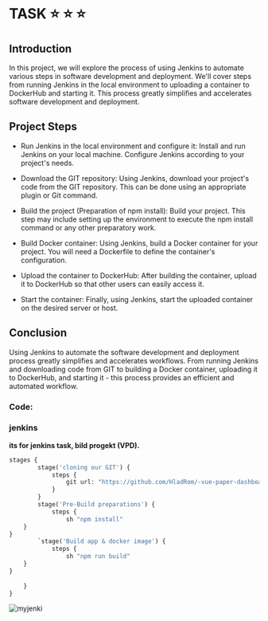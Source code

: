 # TASK :star: :star:  :star:

## Introduction
In this project, we will explore the process of using Jenkins to automate various steps in software development and deployment. We'll cover steps from running Jenkins in the local environment to uploading a container to DockerHub and starting it. This process greatly simplifies and accelerates software development and deployment.

## Project Steps
- Run Jenkins in the local environment and configure it: Install and run Jenkins on your local machine. Configure Jenkins according to your project's needs.

- Download the GIT repository: Using Jenkins, download your project's code from the GIT repository. This can be done using an appropriate plugin or Git command.

- Build the project (Preparation of npm install): Build your project. This step may include setting up the environment to execute the npm install command or any other preparatory work.

- Build Docker container: Using Jenkins, build a Docker container for your project. You will need a Dockerfile to define the container's configuration.

- Upload the container to DockerHub: After building the container, upload it to DockerHub so that other users can easily access it.

- Start the container: Finally, using Jenkins, start the uploaded container on the desired server or host.

## Conclusion
Using Jenkins to automate the software development and deployment process greatly simplifies and accelerates workflows. From running Jenkins and downloading code from GIT to building a Docker container, uploading it to DockerHub, and starting it - this process provides an efficient and automated workflow.
### Code:

### jenkins
**its for jenkins task, bild progekt (VPD).**
```python
stages {
        stage('cloning our GIT') {
            steps {
                git url: "https://github.com/HladRom/-vue-paper-dashboard"
            }
        }
        stage('Pre-Build preparations') {
            steps {
                sh "npm install"
    }
}
        `stage('Build app & docker image') {
            steps {
                sh "npm run build"
    }
}
      
    }
}
```
![myjenki](https://cdn.iconscout.com/icon/free/png-256/free-jenkins-282182.png?f=webp)
